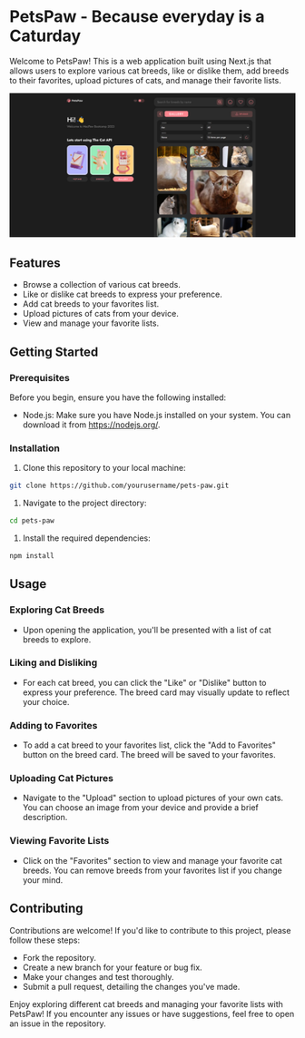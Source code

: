 # PetsPaw - Because everyday is a Caturday

Welcome to PetsPaw! This is a web application built using Next.js that allows users to explore various cat breeds, like or dislike them, add breeds to their favorites, upload pictures of cats, and manage their favorite lists.

![Alt text](/public/petspaw.jpg 'Optional title')

## Features

-   Browse a collection of various cat breeds.
-   Like or dislike cat breeds to express your preference.
-   Add cat breeds to your favorites list.
-   Upload pictures of cats from your device.
-   View and manage your favorite lists.

## Getting Started

### Prerequisites

Before you begin, ensure you have the following installed:

-   Node.js: Make sure you have Node.js installed on your system. You can download it from https://nodejs.org/.

### Installation

1. Clone this repository to your local machine:

```bash
git clone https://github.com/yourusername/pets-paw.git
```

1. Navigate to the project directory:

```bash
cd pets-paw
```

1. Install the required dependencies:

```bash
npm install
```

## Usage

### Exploring Cat Breeds

-   Upon opening the application, you'll be presented with a list of cat breeds to explore.

### Liking and Disliking

-   For each cat breed, you can click the "Like" or "Dislike" button to express your preference. The breed card may visually update to reflect your choice.

### Adding to Favorites

-   To add a cat breed to your favorites list, click the "Add to Favorites" button on the breed card. The breed will be saved to your favorites.

### Uploading Cat Pictures

-   Navigate to the "Upload" section to upload pictures of your own cats. You can choose an image from your device and provide a brief description.

### Viewing Favorite Lists

-   Click on the "Favorites" section to view and manage your favorite cat breeds. You can remove breeds from your favorites list if you change your mind.

## Contributing

Contributions are welcome! If you'd like to contribute to this project, please follow these steps:

-   Fork the repository.
-   Create a new branch for your feature or bug fix.
-   Make your changes and test thoroughly.
-   Submit a pull request, detailing the changes you've made.



Enjoy exploring different cat breeds and managing your favorite lists with PetsPaw! If you encounter any issues or have suggestions, feel free to open an issue in the repository.




